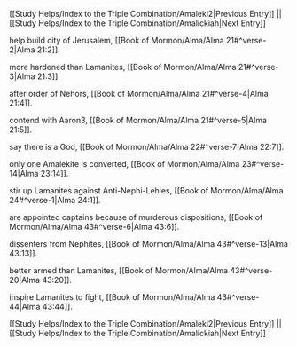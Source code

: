 [[Study Helps/Index to the Triple Combination/Amaleki2|Previous Entry]]  ||  [[Study Helps/Index to the Triple Combination/Amalickiah|Next Entry]]

 help build city of Jerusalem, [[Book of Mormon/Alma/Alma 21#^verse-2|Alma 21:2]].

 more hardened than Lamanites, [[Book of Mormon/Alma/Alma 21#^verse-3|Alma 21:3]].

 after order of Nehors, [[Book of Mormon/Alma/Alma 21#^verse-4|Alma 21:4]].

 contend with Aaron3, [[Book of Mormon/Alma/Alma 21#^verse-5|Alma 21:5]].

 say there is a God, [[Book of Mormon/Alma/Alma 22#^verse-7|Alma 22:7]].

 only one Amalekite is converted, [[Book of Mormon/Alma/Alma 23#^verse-14|Alma 23:14]].

 stir up Lamanites against Anti-Nephi-Lehies, [[Book of Mormon/Alma/Alma 24#^verse-1|Alma 24:1]].

 are appointed captains because of murderous dispositions, [[Book of Mormon/Alma/Alma 43#^verse-6|Alma 43:6]].

 dissenters from Nephites, [[Book of Mormon/Alma/Alma 43#^verse-13|Alma 43:13]].

 better armed than Lamanites, [[Book of Mormon/Alma/Alma 43#^verse-20|Alma 43:20]].

 inspire Lamanites to fight, [[Book of Mormon/Alma/Alma 43#^verse-44|Alma 43:44]].

[[Study Helps/Index to the Triple Combination/Amaleki2|Previous Entry]]  ||  [[Study Helps/Index to the Triple Combination/Amalickiah|Next Entry]]